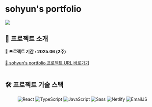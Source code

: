 # sohyun's portfolio 

<img src="https://github.com/user-attachments/assets/e7db03d3-0a01-4935-ac57-82708834a83b">

## 📄 프로젝트 소개

**📆 프로젝트 기간 : 2025.06 (2주)**
<br><br>
[🔗 sohyun's portfolio 프로젝트 URL 바로가기](https://sohyunii.netlify.app)
<br><br>

## 🛠️ 프로젝트 기술 스택
<p align="center">
  <img alt="React" src="https://img.shields.io/badge/React-61DAFB?style=for-the-badge&logo=React&logoColor=white"/>
  <img alt="TypeScript" src="https://img.shields.io/badge/TypeScript-3178C6?style=for-the-badge&logo=TypeScript&logoColor=white"/>
  <img alt="JavaScript" src="https://img.shields.io/badge/JavaScript-F7DF1E?style=for-the-badge&logo=JavaScript&logoColor=black"/>
  <img alt="Sass" src="https://img.shields.io/badge/Sass-CC6699?style=for-the-badge&logo=Sass&logoColor=white"/>
  <img alt="Netlify" src="https://img.shields.io/badge/Netlify-00C7B7?style=for-the-badge&logo=Netlify&logoColor=white"/>
  <img alt="EmailJS" src="https://img.shields.io/badge/EmailJS-4A154B?style=for-the-badge&logo=maildotru&logoColor=white"/>
</p>
